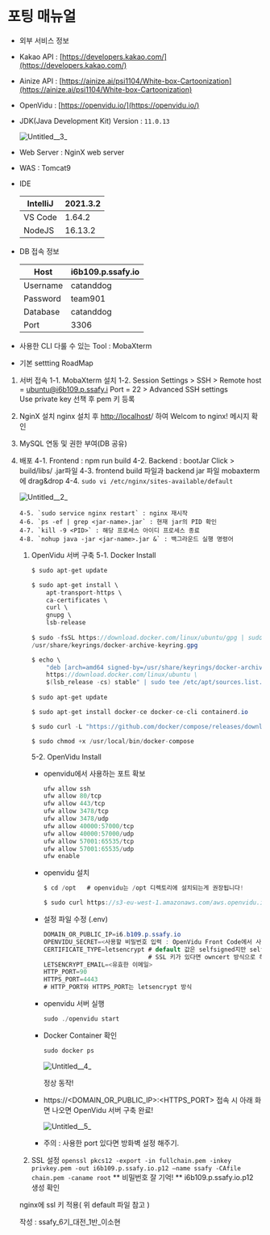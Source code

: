 # 포팅 매뉴얼

- 외부 서비스 정보
- Kakao API : [https://developers.kakao.com/](https://developers.kakao.com/)
- Ainize API : [https://ainize.ai/psi1104/White-box-Cartoonization](https://ainize.ai/psi1104/White-box-Cartoonization)
- OpenVidu : [https://openvidu.io/](https://openvidu.io/)
- JDK(Java Development Kit) Version : `11.0.13`
    
    ![Untitled__3_](/uploads/cc3e0e6151c8520e1669b99bf46b8a44/Untitled__3_.png)
   

- Web Server : NginX web server
- WAS : Tomcat9
- IDE
    
    
    | IntelliJ | 2021.3.2 |
    | --- | --- |
    | VS Code | 1.64.2 |
    | NodeJS | 16.13.2 |
- DB 접속 정보
    
    
    | Host | i6b109.p.ssafy.io |
    | --- | --- |
    | Username | catanddog |
    | Password | team901 |
    | Database | catanddog |
    | Port | 3306 |
- 사용한 CLI 다룰 수 있는 Tool : MobaXterm
- 기본 settting RoadMap
1. 서버 접속
    1-1. MobaXterm 설치
    1-2. Session Settings > SSH 
           > Remote host = ubuntu@i6b109.p.ssafy.i
              Port = 22
           > Advanced SSH settings   
              Use private key 선책 후 pem 키 등록
2. NginX 설치
    nginx 설치 후 [http://localhost](http://localhost/)/ 하여 Welcom to nginx! 메시지 확인
3. MySQL 연동 및 권한 부여(DB 공유)
4. 배포
    4-1. Frontend : npm run build
    4-2. Backend : bootJar Click > build/libs/ .jar파일 
    4-3. frontend build 파일과 backend jar 파일 mobaxterm에 drag&drop
    4-4. `sudo vi /etc/nginx/sites-available/default`
    
    ![Untitled__2_](/uploads/c2805c34902cd104aca03d46f4a12f28/Untitled__2_.png)
    
       4-5. `sudo service nginx restart` : nginx 재시작
       4-6. `ps -ef | grep <jar-name>.jar` : 현재 jar의 PID 확인
       4-7. `kill -9 <PID>` : 해당 프로세스 아이디 프로세스 종료
       4-8. `nohup java -jar <jar-name>.jar &` : 백그라운드 실행 명령어
    
    1. OpenVidu 서버 구축
    5-1. Docker Install
        
        ```java
        $ sudo apt-get update
        
        $ sudo apt-get install \
        	apt-transport-https \
        	ca-certificates \
        	curl \
        	gnupg \
        	lsb-release
        	
        $ sudo -fsSL https://download.docker.com/linux/ubuntu/gpg | sudo gpg --dearmor -o
        /usr/share/keyrings/docker-archive-keyring.gpg
        
        $ echo \
        	"deb [arch=amd64 signed-by=/usr/share/keyrings/docker-archive-keyring.gpg]
        	https://download.docker.com/linux/ubuntu \
        	$(lsb_release -cs) stable" | sudo tee /etc/apt/sources.list.d/docker.list > /dev/null
        	
        $ sudo apt-get update
        
        $ sudo apt-get install docker-ce docker-ce-cli containerd.io
        
        $ sudo curl -L "https://github.com/docker/compose/releases/download/1.29.2/docker-compose-$(uname -s)-$(uname -m)" -o /usr/local/bin/docker-compose
        
        $ sudo chmod +x /usr/local/bin/docker-compose
        ```
        
        5-2. OpenVidu Install
        
        - openvidu에서 사용하는 포트 확보
            
            ```java
            ufw allow ssh
            ufw allow 80/tcp
            ufw allow 443/tcp
            ufw allow 3478/tcp
            ufw allow 3478/udp
            ufw allow 40000:57000/tcp
            ufw allow 40000:57000/udp
            ufw allow 57001:65535/tcp
            ufw allow 57001:65535/udp
            ufw enable
            ```
            
        - openvidu 설치
            
            ```java
            $ cd /opt   # openvidu는 /opt 디렉토리에 설치되는게 권장됩니다!
            
            $ sudo curl https://s3-eu-west-1.amazonaws.com/aws.openvidu.io/install_openvidu_latest.sh | sudo bash
            ```
            
        - 설정 파일 수정 (.env)
            
            ```java
            DOMAIN_OR_PUBLIC_IP=i6.b109.p.ssafy.io
            OPENVIDU_SECRET=<사용할 비밀번호 입력 : OpenVidu Front Code에서 사용한 비밀번호 입력>
            CERTIFICATE_TYPE=letsencrypt # default 값은 selfsigned지만 selfsigned 방식 사용시 보안 문제를 야기합니다.
            							 # SSL 키가 있다면 owncert 방식으로 하되, /owncert 디렉토리 안에 키가 있어야함!
            LETSENCRYPT_EMAIL=<유효한 이메일>
            HTTP_PORT=90
            HTTPS_PORT=4443
            # HTTP_PORT와 HTTPS_PORT는 letsencrypt 방식
            ```
            
        - openvidu 서버 실행
            
            ```java
            sudo ./openvidu start
            ```
            
        - Docker Container 확인
            
            ```java
            sudo docker ps
            ```
            
            ![Untitled__4_](/uploads/f2acb05ee6bbaf8effe0822eda812ecd/Untitled__4_.png)
            
            정상 동작!
            
        - https://<DOMAIN_OR_PUBLIC_IP>:<HTTPS_PORT> 접속 시 아래 화면 나오면 OpenVidu 서버 구축 완료!
            
            ![Untitled__5_](/uploads/24cf8403ed33ae41ea541e3c698547e8/Untitled__5_.png)
            
        - 주의 : 사용한 port 있다면 방화벽 설정 해주기.
    2. SSL 설정
    `openssl pkcs12 -export -in fullchain.pem -inkey privkey.pem -out i6b109.p.ssafy.io.p12 —name ssafy -CAfile chain.pem -caname root`
    ** 비밀번호 잘 기억!
    ** i6b109.p.ssafy.io.p12 생성 확인
    
    nginx에 ssl 키 적용( 위 default 파일 참고 )
    
    작성 : ssafy_6기_대전_1반_이소현
